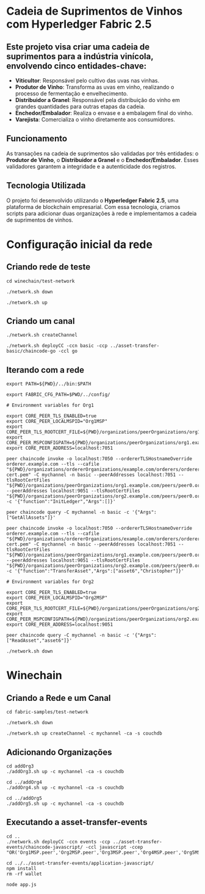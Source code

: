 # Cadeia de Suprimentos de Vinhos com Hyperledger Fabric 2.5
## Este projeto visa criar uma cadeia de suprimentos para a indústria vinícola, envolvendo cinco entidades-chave:

* **Viticultor**: Responsável pelo cultivo das uvas nas vinhas.
* **Produtor de Vinho**: Transforma as uvas em vinho, realizando o processo de fermentação e envelhecimento.
* **Distribuidor a Granel**: Responsável pela distribuição do vinho em grandes quantidades para outras etapas da cadeia.
* **Enchedor/Embalador**: Realiza o envase e a embalagem final do vinho.
* **Varejista**: Comercializa o vinho diretamente aos consumidores.

## Funcionamento

As transações na cadeia de suprimentos são validadas por três entidades: o **Produtor de Vinho**, o **Distribuidor a Granel** e o **Enchedor/Embalador**. Esses validadores garantem a integridade e a autenticidade dos registros.

## Tecnologia Utilizada
O projeto foi desenvolvido utilizando o **Hyperledger Fabric 2.5**, uma plataforma de blockchain empresarial. Com essa tecnologia, criamos scripts para adicionar duas organizações à rede e implementamos a cadeia de suprimentos de vinhos.

# Configuração inicial da rede

## Criando rede de teste

``` 
cd winechain/test-network
```

``` 
./network.sh down
```

``` 
./network.sh up
```

## Criando um canal

``` 
./network.sh createChannel
```

``` 
./network.sh deployCC -ccn basic -ccp ../asset-transfer-basic/chaincode-go -ccl go
```

## Iterando com a rede

``` 
export PATH=${PWD}/../bin:$PATH
```

``` 
export FABRIC_CFG_PATH=$PWD/../config/
```

```
# Environment variables for Org1

export CORE_PEER_TLS_ENABLED=true
export CORE_PEER_LOCALMSPID="Org1MSP"
export CORE_PEER_TLS_ROOTCERT_FILE=${PWD}/organizations/peerOrganizations/org1.example.com/peers/peer0.org1.example.com/tls/ca.crt
export CORE_PEER_MSPCONFIGPATH=${PWD}/organizations/peerOrganizations/org1.example.com/users/Admin@org1.example.com/msp
export CORE_PEER_ADDRESS=localhost:7051
```

``` 
peer chaincode invoke -o localhost:7050 --ordererTLSHostnameOverride orderer.example.com --tls --cafile "${PWD}/organizations/ordererOrganizations/example.com/orderers/orderer.example.com/msp/tlscacerts/tlsca.example.com-cert.pem" -C mychannel -n basic --peerAddresses localhost:7051 --tlsRootCertFiles "${PWD}/organizations/peerOrganizations/org1.example.com/peers/peer0.org1.example.com/tls/ca.crt" --peerAddresses localhost:9051 --tlsRootCertFiles "${PWD}/organizations/peerOrganizations/org2.example.com/peers/peer0.org2.example.com/tls/ca.crt" -c '{"function":"InitLedger","Args":[]}'
```

``` 
peer chaincode query -C mychannel -n basic -c '{"Args":["GetAllAssets"]}'
```

``` 
peer chaincode invoke -o localhost:7050 --ordererTLSHostnameOverride orderer.example.com --tls --cafile "${PWD}/organizations/ordererOrganizations/example.com/orderers/orderer.example.com/msp/tlscacerts/tlsca.example.com-cert.pem" -C mychannel -n basic --peerAddresses localhost:7051 --tlsRootCertFiles "${PWD}/organizations/peerOrganizations/org1.example.com/peers/peer0.org1.example.com/tls/ca.crt" --peerAddresses localhost:9051 --tlsRootCertFiles "${PWD}/organizations/peerOrganizations/org2.example.com/peers/peer0.org2.example.com/tls/ca.crt" -c '{"function":"TransferAsset","Args":["asset6","Christopher"]}'
```

``` 
# Environment variables for Org2

export CORE_PEER_TLS_ENABLED=true
export CORE_PEER_LOCALMSPID="Org2MSP"
export CORE_PEER_TLS_ROOTCERT_FILE=${PWD}/organizations/peerOrganizations/org2.example.com/peers/peer0.org2.example.com/tls/ca.crt
export CORE_PEER_MSPCONFIGPATH=${PWD}/organizations/peerOrganizations/org2.example.com/users/Admin@org2.example.com/msp
export CORE_PEER_ADDRESS=localhost:9051
```
``` 
peer chaincode query -C mychannel -n basic -c '{"Args":["ReadAsset","asset6"]}'
```

``` 
./network.sh down
```

# Winechain

## Criando a Rede e um Canal

``` 
cd fabric-samples/test-network
```

``` 
./network.sh down
```

``` 
./network.sh up createChannel -c mychannel -ca -s couchdb
```
## Adicionando Organizações

```
cd addOrg3
./addOrg3.sh up -c mychannel -ca -s couchdb
```

```
cd ../addOrg4
./addOrg4.sh up -c mychannel -ca -s couchdb
```

```
cd ../addOrg5
./addOrg5.sh up -c mychannel -ca -s couchdb
```

## Executando a asset-transfer-events

```
cd ..
./network.sh deployCC -ccn events -ccp ../asset-transfer-events/chaincode-javascript/ -ccl javascript -ccep "OR('Org1MSP.peer','Org2MSP.peer','Org3MSP.peer','Org4MSP.peer','Org5MSP.peer')"
```

```
cd ../../asset-transfer-events/application-javascript/
npm install
rm -rf wallet
```

``` 
node app.js
```

















